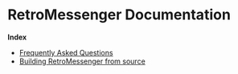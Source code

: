 # RetroMessenger Documentation

**Index**

-	[Frequently Asked Questions](faq.html "FAQ")
-	[Building RetroMessenger from source](building.html)
